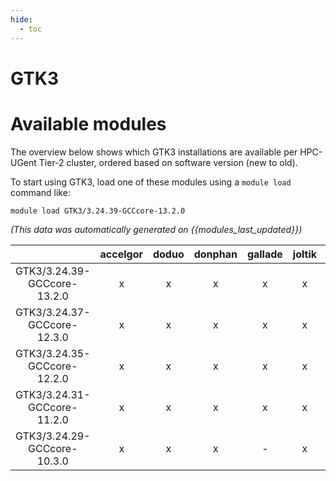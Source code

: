 ```yaml
---
hide:
  - toc
---
```


GTK3
====

# Available modules


The overview below shows which GTK3 installations are available per HPC-UGent Tier-2 cluster, ordered based on software version (new to old).

To start using GTK3, load one of these modules using a `module load` command like:

```shell
module load GTK3/3.24.39-GCCcore-13.2.0
```

*(This data was automatically generated on {{modules_last_updated}})*  

| |accelgor|doduo|donphan|gallade|joltik|shinx|skitty|
| :---: | :---: | :---: | :---: | :---: | :---: | :---: | :---: |
|GTK3/3.24.39-GCCcore-13.2.0|x|x|x|x|x|x|x|
|GTK3/3.24.37-GCCcore-12.3.0|x|x|x|x|x|x|x|
|GTK3/3.24.35-GCCcore-12.2.0|x|x|x|x|x|-|-|
|GTK3/3.24.31-GCCcore-11.2.0|x|x|x|x|x|-|-|
|GTK3/3.24.29-GCCcore-10.3.0|x|x|x|-|x|-|-|
